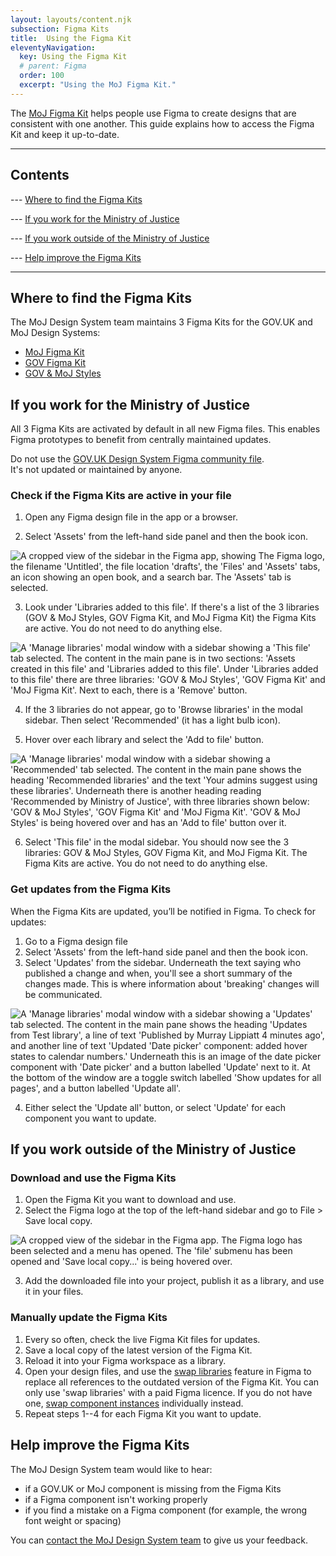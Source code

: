 ```yaml
---
layout: layouts/content.njk
subsection: Figma Kits
title:  Using the Figma Kit
eleventyNavigation:
  key: Using the Figma Kit
  # parent: Figma
  order: 100
  excerpt: "Using the MoJ Figma Kit."
---
```


The [MoJ Figma Kit](https://www.figma.com/design/N2xqOFkyehXwcD9DxU1gEq/MoJ-Figma-Kit?node-id=20-17040) helps people use Figma to create designs that are consistent with one another. This guide explains how to access the Figma Kit and keep it up-to-date.

<hr>

<h2 class="govuk-body">Contents</h2>

--- [Where to find the Figma Kits](#where-to-find-the-figma-kits)

--- [If you work for the Ministry of Justice](#if-you-work-for-the-ministry-of-justice)

--- [If you work outside of the Ministry of Justice](#if-you-work-outside-of-the-ministry-of-justice)

--- [Help improve the Figma Kits](#help-improve-the-figma-kits)

<hr>

## Where to find the Figma Kits

The MoJ Design System team maintains 3 Figma Kits for the GOV.UK and MoJ Design Systems:

  - [MoJ Figma Kit](https://www.figma.com/design/N2xqOFkyehXwcD9DxU1gEq/MoJ-Figma-Kit?node-id=20-17040)
  - [GOV Figma Kit](https://www.figma.com/design/cdmqMa73kZBDEC42spSVba/GOV-Figma-Kit?m=auto&node-id=20-17040&t=ZG7js0TWe3yzv5CD-1)
  - [GOV & MoJ Styles](https://www.figma.com/design/rbzFtXbYqItzqtfE3fdCQ4/GOV-%26-MoJ-Styles?m=auto&node-id=20-17040&t=u1P8phs3qyRxZ4FQ-1)


## If you work for the Ministry of Justice

All 3 Figma Kits are activated by default in all new Figma files. This enables Figma prototypes to benefit from centrally maintained updates.

<div class="govuk-inset-text">
  Do not use the <a href="https://www.figma.com/community/file/946837271092540314">GOV.UK Design System Figma community file</a>.<br/>It's not updated or maintained by anyone.
</div>


### Check if the Figma Kits are active in your file

1. Open any Figma design file in the app or a browser.

2. Select 'Assets' from the left-hand side panel and then the book icon.
<p><img src="/assets/images/figma-guidance-assets-menu.png" style="border:none" alt="A cropped view of the sidebar in the Figma app, showing The Figma logo, the filename 'Untitled', the file location 'drafts', the 'Files' and 'Assets' tabs, an icon showing an open book, and a search bar. The 'Assets' tab is selected."></p>

3. Look under 'Libraries added to this file'. If there's a list of the 3 libraries (GOV & MoJ Styles, GOV Figma Kit, and MoJ Figma Kit) the Figma Kits are active. You do not need to do anything else.
<p><img src="/assets/images/figma-guidance-default-libraries.png" style="border:none" alt="A 'Manage libraries' modal window with a sidebar showing a 'This file' tab selected. The content in the main pane is in two sections: 'Assets created in this file' and 'Libraries added to this file'. Under 'Libraries added to this file' there are three libraries: 'GOV & MoJ Styles', 'GOV Figma Kit' and 'MoJ Figma Kit'. Next to each, there is a 'Remove' button."></p>

4. If the 3 libraries do not appear, go to 'Browse libraries' in the modal sidebar. Then select 'Recommended' (it has a light bulb icon).

5. Hover over each library and select the 'Add to file' button.
<p><img src="/assets/images/figma-guidance-recommended-libraries-hover.png" style="border:none" alt="A 'Manage libraries' modal window with a sidebar showing a 'Recommended' tab selected. The content in the main pane shows the heading 'Recommended libraries' and the text 'Your admins suggest using these libraries'. Underneath there is another heading reading 'Recommended by Ministry of Justice', with three libraries shown below: 'GOV & MoJ Styles', 'GOV Figma Kit' and 'MoJ Figma Kit'. 'GOV & MoJ Styles' is being hovered over and has an 'Add to file' button over it."></p>

6. Select 'This file' in the modal sidebar. You should now see the 3 libraries: GOV & MoJ Styles, GOV Figma Kit, and MoJ Figma Kit. The Figma Kits are active. You do not need to do anything else.


### Get updates from the Figma Kits

When the Figma Kits are updated, you’ll be notified in Figma. To check for updates:

1. Go to a Figma design file
2. Select 'Assets' from the left-hand side panel and then the book icon.
3. Select 'Updates' from the sidebar. Underneath the text saying who published a change and when, you'll see a short summary of the changes made. This is where information about 'breaking' changes will be communicated.
<p><img src="/assets/images/figma-guidance-update.png" style="border:none" alt="A 'Manage libraries' modal window with a sidebar showing a 'Updates' tab selected. The content in the main pane shows the heading 'Updates from Test library', a line of text 'Published by Murray Lippiatt 4 minutes ago', and another line of text 'Updated 'Date picker' component: added hover states to calendar numbers.' Underneath this is an image of the date picker component with 'Date picker' and a button labelled 'Update' next to it. At the bottom of the window are a toggle switch labelled 'Show updates for all pages', and a button labelled 'Update all'."></p>

4. Either select the 'Update all' button, or select 'Update' for each component you want to update.


## If you work outside of the Ministry of Justice

### Download and use the Figma Kits

1. Open the Figma Kit you want to download and use.
2. Select the Figma logo at the top of the left-hand sidebar and go to File > Save local copy.
<p><img src="/assets/images/figma-guidance-download-kit.png" style="border:none" alt="A cropped view of the sidebar in the Figma app. The Figma logo has been selected and a menu has opened. The 'file' submenu has been opened and 'Save local copy...' is being hovered over."></p>

3. Add the downloaded file into your project, publish it as a library, and use it in your files.


### Manually update the Figma Kits

1. Every so often, check the live Figma Kit files for updates.
2. Save a local copy of the latest version of the Figma Kit.
3. Reload it into your Figma workspace as a library.
4. Open your design files, and use the [swap libraries](https://help.figma.com/hc/en-us/articles/4404856784663-Swap-style-and-component-libraries) feature in Figma to replace all references to the outdated version of the Figma Kit. You can only use 'swap libraries' with a paid Figma licence. If you do not have one, [swap component instances](https://help.figma.com/hc/en-us/articles/360039150413-Swap-components-and-instances) individually instead.
5. Repeat steps 1--4 for each Figma Kit you want to update.


## Help improve the Figma Kits

The MoJ Design System team would like to hear:

- if a GOV.UK or MoJ component is missing from the Figma Kits
- if a Figma component isn't working properly
- if you find a mistake on a Figma component (for example, the wrong font weight or spacing)

You can [contact the MoJ Design System team](/help) to give us your feedback.